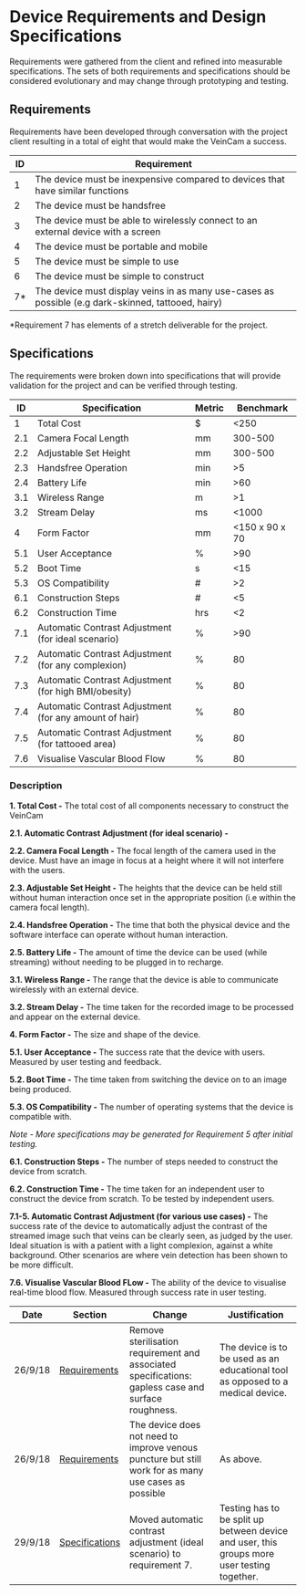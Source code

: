 # Device Requirements and Design Specifications
Requirements were gathered from the client and refined into measurable specifications. The sets of both requirements and specifications should be considered evolutionary and may change through prototyping and testing.

## Requirements
Requirements have been developed through conversation with the project client resulting in a total of eight that would make the VeinCam a success.

| ID | Requirement |
| --- | --- |
| 1 | The device must be inexpensive compared to devices that have similar functions |
| 2 | The device must be handsfree |
| 3 | The device must be able to wirelessly connect to an external device with a screen |
| 4 | The device must be portable and mobile |
| 5 | The device must be simple to use |
| 6 | The device must be simple to construct |
| 7* | The device must display veins in as many use-cases as possible (e.g dark-skinned, tattooed, hairy) |

*Requirement 7 has elements of a stretch deliverable for the project.

## Specifications
The requirements were broken down into specifications that will provide validation for the project and can be verified through testing.

| ID | Specification | Metric | Benchmark |
| --- | --- | --- | --- |
| 1 | Total Cost | $ | <250 |
| 2.1 | Camera Focal Length | mm | 300-500 |
| 2.2 | Adjustable Set Height | mm | 300-500 |
| 2.3 | Handsfree Operation | min | >5 |
| 2.4 | Battery Life | min | >60 |
| 3.1 | Wireless Range | m | >1 |
| 3.2 | Stream Delay | ms | <1000 |
| 4 | Form Factor | mm | <150 x 90 x 70 |
| 5.1 | User Acceptance | % | >90 |
| 5.2 | Boot Time | s | <15 |
| 5.3 | OS Compatibility | # | >2 |
| 6.1 | Construction Steps | # | <5 |
| 6.2 | Construction Time | hrs | <2 |
| 7.1 | Automatic Contrast Adjustment (for ideal scenario) | % | >90 |
| 7.2 | Automatic Contrast Adjustment (for any complexion) | % | 80 |
| 7.3 | Automatic Contrast Adjustment (for high BMI/obesity) | % | 80 |
| 7.4 | Automatic Contrast Adjustment (for any amount of hair) | % | 80 |
| 7.5 | Automatic Contrast Adjustment (for tattooed area) | % | 80 |
| 7.6 | Visualise Vascular Blood Flow | % | 80 |

### Description
**1. Total Cost -** The total cost of all components necessary to construct the VeinCam

**2.1. Automatic Contrast Adjustment (for ideal scenario) -** 

**2.2. Camera Focal Length -** The focal length of the camera used in the device. Must have an image in focus at a height where it will not interfere with the users.

**2.3. Adjustable Set Height -** The heights that the device can be held still without human interaction once set in the appropriate position (i.e within the camera focal length).

**2.4. Handsfree Operation -** The time that both the physical device and the software interface can operate without human interaction.

**2.5. Battery Life -** The amount of time the device can be used (while streaming) without needing to be plugged in to recharge.

**3.1. Wireless Range -** The range that the device is able to communicate wirelessly with an external device.

**3.2. Stream Delay -** The time taken for the recorded image to be processed and appear on the external device.

**4. Form Factor -** The size and shape of the device.

**5.1. User Acceptance -** The success rate that the device with users. Measured by user testing and feedback.

**5.2. Boot Time -** The time taken from switching the device on to an image being produced.

**5.3. OS Compatibility -** The number of operating systems that the device is compatible with.

*Note - More specifications may be generated for Requirement 5 after initial testing.*

**6.1. Construction Steps -** The number of steps needed to construct the device from scratch.

**6.2. Construction Time -** The time taken for an independent user to construct the device from scratch. To be tested by independent users.

**7.1-5. Automatic Contrast Adjustment (for various use cases) -** The success rate of the device to automatically adjust the contrast of the streamed image such that veins can be clearly seen, as judged by the user. Ideal situation is with a patient with a light complexion, against a white background. Other scenarios are where vein detection has been shown to be more difficult.

**7.6. Visualise Vascular Blood FLow -** The ability of the device to visualise real-time blood flow. Measured through success rate in user testing.

| Date | Section | Change | Justification |
| --- | --- | --- | --- |
| 26/9/18 | [Requirements](#requirements) | Remove sterilisation requirement and associated specifications: gapless case and surface roughness. | The device is to be used as an educational tool as opposed to a medical device. |
| 26/9/18 | [Requirements](#requirements) | The device does not need to improve venous puncture but still work for as many use cases as possible | As above. |
| 29/9/18 | [Specifications](#specifications) | Moved automatic contrast adjustment (ideal scenario) to requirement 7. | Testing has to be split up between device and user, this groups more user testing together. |
